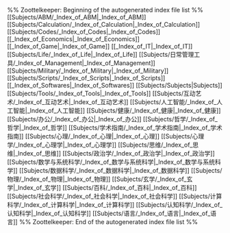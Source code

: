 %% Zoottelkeeper: Beginning of the autogenerated index file list  %%
 [[Subjects/ABM/_Index_of_ABM|_Index_of_ABM]]
 [[Subjects/Calculation/_Index_of_Calculation|_Index_of_Calculation]]
 [[Subjects/Codes/_Index_of_Codes|_Index_of_Codes]]
 [[_Index_of_Economics|_Index_of_Economics]]
 [[_Index_of_Game|_Index_of_Game]]
 [[_Index_of_IT|_Index_of_IT]]
 [[Subjects/Life/_Index_of_Life|_Index_of_Life]]
 [[Subjects/日常管理工具/_Index_of_Management|_Index_of_Management]]
 [[Subjects/Military/_Index_of_Military|_Index_of_Military]]
 [[Subjects/Scripts/_Index_of_Scripts|_Index_of_Scripts]]
 [[_Index_of_Softwares|_Index_of_Softwares]]
 [[Subjects/Subjects|Subjects]]
 [[Subjects/Tools/_Index_of_Tools|_Index_of_Tools]]
 [[Subjects/互动艺术/_Index_of_互动艺术|_Index_of_互动艺术]]
 [[Subjects/人工智能/_Index_of_人工智能|_Index_of_人工智能]]
 [[Subjects/健康/_Index_of_健康|_Index_of_健康]]
 [[Subjects/办公/_Index_of_办公|_Index_of_办公]]
 [[Subjects/哲学/_Index_of_哲学|_Index_of_哲学]]
 [[Subjects/学术指南/_Index_of_学术指南|_Index_of_学术指南]]
 [[Subjects/心理/_Index_of_心理|_Index_of_心理]]
 [[Subjects/心理学/_Index_of_心理学|_Index_of_心理学]]
 [[Subjects/思维/_Index_of_思维|_Index_of_思维]]
 [[Subjects/政治学/_Index_of_政治学|_Index_of_政治学]]
 [[Subjects/数学与系统科学/_Index_of_数学与系统科学|_Index_of_数学与系统科学]]
 [[Subjects/数据科学/_Index_of_数据科学|_Index_of_数据科学]]
 [[Subjects/物理/_Index_of_物理|_Index_of_物理]]
 [[Subjects/玄学/_Index_of_玄学|_Index_of_玄学]]
 [[Subjects/百科/_Index_of_百科|_Index_of_百科]]
 [[Subjects/社会科学/_Index_of_社会科学|_Index_of_社会科学]]
 [[Subjects/计算科学/_Index_of_计算科学|_Index_of_计算科学]]
 [[Subjects/认知科学/_Index_of_认知科学|_Index_of_认知科学]]
 [[Subjects/语言/_Index_of_语言|_Index_of_语言]]
%% Zoottelkeeper: End of the autogenerated index file list  %%
